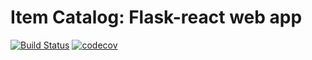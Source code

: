 # Item Catalog: Flask-react web app
[![Build Status](https://travis-ci.org/MFry/itemCatalog.svg?branch=master)](https://travis-ci.org/MFry/itemCatalog) [![codecov](https://codecov.io/gh/MFry/itemCatalog/branch/master/graph/badge.svg)](https://codecov.io/gh/MFry/itemCatalog)
